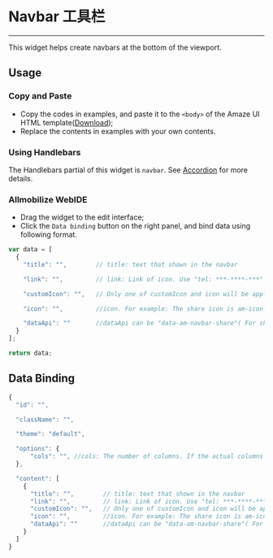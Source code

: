 # Navbar 工具栏
---

This widget helps create navbars at the bottom of the viewport.

## Usage

### Copy and Paste

- Copy the codes in examples, and paste it to the `<body>` of the Amaze UI HTML template([Download](/getting-started));
- Replace the contents in examples with your own contents.

### Using Handlebars

The Handlebars partial of this widget is `navbar`. See [Accordion](/widgets/accordion) for more details.

### Allmobilize WebIDE

- Drag the widget to the edit interface;
- Click the `Data binding` button on the right panel, and bind data using following format.

```javascript
var data = [
  {
    "title": "",        // title: text that shown in the navbar

    "link": "",         // link: Link of icon. Use "tel: ***-****-***" for phone number.

    "customIcon": "",   // Only one of customIcon and icon will be applied, so please don't use them at the same time. CustomIcon is used to upload icons. Usage: "customIcon": context.__root + "xxx.png"

    "icon": "",         //icon. For example: The share icon is am-icon-share in amaze UI, so use "icon": "share" here to use share icon.

    "dataApi": ""       //dataApi can be "data-am-navbar-share"( For share module) or "data-am-navbar-qrcode"( For qrcode module). Use 'data-am-navbar-qrcode = YourQRCodeURL' for your own qrcode.
  }
];

return data;
```

## Data Binding

```javascript
{
  "id": "",

  "className": "",

  "theme": "default",

  "options": {
      "cols": "", //cols: The number of columns. If the actual columns is more than this value, a list will be added autometically.
  },

  "content": [
    {
      "title": "",        // title: text that shown in the navbar
      "link": "",         // link: Link of icon. Use "tel: ***-****-***" for phone number.
      "customIcon": "",   // Only one of customIcon and icon will be applied, so please don't use them at the same time. CustomIcon is used to upload icons. Usage: "customIcon": context.__root + "xxx.png"
      "icon": "",         //icon. For example: The share icon is am-icon-share in amaze UI, so use "icon": "share" here to use share icon.
      "dataApi": ""       //dataApi can be "data-am-navbar-share"( For share module) or "data-am-navbar-qrcode"( For qrcode module). Use 'data-am-navbar-qrcode = YourQRCodeURL' for your own qrcode.
    }
  ]
}
```
